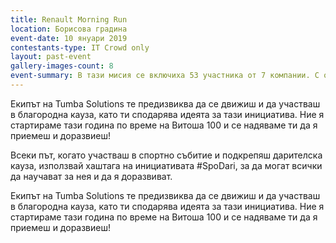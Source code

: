 ```yaml
---
title: Renault Morning Run
location: Борисова градина
event-date: 10 януари 2019
contestants-type: IT Crowd only
layout: past-event
gallery-images-count: 8
event-summary: В тази мисия се включиха 53 участника от 7 компании. С общи усилия събрахме 2400 лв., които ще бъдат дарени на сдружение "Деца с онкохематологични заболявания". Благодарим ви за участието
---
```


Екипът на Tumba Solutions те предизвиква да се движиш и да участваш в благородна кауза, като ти сподарява идеята за тази инициатива. Ние я стартираме тази година по време на Витоша 100 и се надяваме ти да я приемеш и доразвиеш! 

Всеки път, когато участваш в спортно събитие и подкрепяш дарителска кауза, използвай хаштага на инициативата #SpoDari, за да могат всички да научават за нея и да я доразвиват. 

Екипът на Tumba Solutions те предизвиква да се движиш и да участваш в благородна кауза, като ти сподарява идеята за тази инициатива. Ние я стартираме тази година по време на Витоша 100 и се надяваме ти да я приемеш и доразвиеш!

